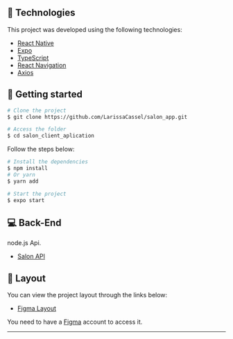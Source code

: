 ## 🧪 Technologies

This project was developed using the following technologies:
 
- [React Native](https://reactnative.dev/)
- [Expo](https://expo.io/)
- [TypeScript](https://www.typescriptlang.org/)
- [React Navigation](https://reactnavigation.org/)
- [Axios](https://www.npmjs.com/package/axios)

## 🚀 Getting started

```bash
# Clone the project
$ git clone https://github.com/LarissaCassel/salon_app.git

# Access the folder
$ cd salon_client_aplication
```


Follow the steps below:
```bash
# Install the dependencies 
$ npm install 
# Or yarn
$ yarn add

# Start the project
$ expo start
```
## 💻 Back-End

node.js Api.

- [Salon API](https://github.com/LarissaCassel/salon-api)

## 🔖 Layout

You can view the project layout through the links below:

- [Figma Layout](https://www.figma.com/file/5optioKt87G5F6CBafXaIx/Salon_Aplication_Design?node-id=0%3A1) 

You need to have a [Figma](http://figma.com/) account to access it.

--- 